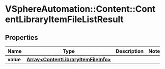 # VSphereAutomation::Content::ContentLibraryItemFileListResult

## Properties
Name | Type | Description | Notes
------------ | ------------- | ------------- | -------------
**value** | [**Array&lt;ContentLibraryItemFileInfo&gt;**](ContentLibraryItemFileInfo.md) |  | 


